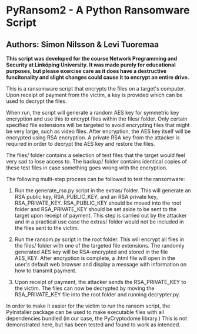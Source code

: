 # PyRansom2 - A Python Ransomware Script
## Authors: Simon Nilsson & Levi Tuoremaa

**This script was developed for the course Network Programming and Security at Linköping University. It was made purely for educational purposes, but please exercise care as it does have a destructive funcitonality and slight changes could cause it to encrypt an entire drive.**

This is a ransomware script that encrypts the files on a target's computer. Upon receipt of payment from the victim, a key is provided which can be used to decrypt the files.

When run, the script will generate a random AES key for symmetric key encryption and use this to encrypt files within the files/ folder. Only certain specified file extensions will be targeted to avoid encrypting files that might be very large, such as video files. After encryption, the AES key itself will be encrypted using RSA encryption. A private RSA key from the attacker is required in order to decrypt the AES key and restore the files.

The files/ folder contains a selection of test files that the target would feel very sad to lose access to. The backup/ folder contains identical copies of these test files in case something goes wrong with the encryption.

The following multi-step process can be followed to test the ransomware:

1. Run the generate_rsa.py script in the extras/ folder. This will generate an RSA public key, RSA_PUBLIC_KEY, and an RSA private key, RSA_PRIVATE_KEY. RSA_PUBLIC_KEY should be moved into the root folder and RSA_PRIVATE_KEY should be set aside to be sent to the target upon receipt of payment. This step is carried out by the attacker and in a practical use case the extras/ folder would not be included in the files sent to the victim.

2. Run the ransom.py script in the root folder. This will encrypt all files in the files/ folder with one of the targeted file extensions. The randomly generated AES key will be RSA-encrypted and stored in the file AES_KEY. After encryption is complete, a .html file will open in the user's default web browser and display a message with information on how to transmit payment.

3. Upon receipt of payment, the attacker sends the RSA_PRIVATE_KEY to the victim. The files can now be decrypted by moving the RSA_PRIVATE_KEY file into the root folder and running decrypter.py.

In order to make it easier for the victim to run the ransom script, the PyInstaller package can be used to make executable files with all dependencies bundled (in our case, the PyCryptodome library.) This is not demonstrated here, but has been tested and found to work as intended.
